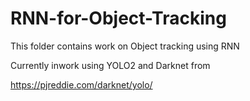 # RNN-for-Object-Tracking

This folder contains work on Object tracking using RNN

Currently inwork using YOLO2 and Darknet from

https://pjreddie.com/darknet/yolo/
